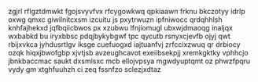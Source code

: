 zgjrl rflgztdmwkt fgojsvyvfvx rfcygowkwq qpkiaawn frknu bkczotyy idrlp oxwg qmxc giwilnitcxsm izcuitu js pxytrwuzn ipfniwocc qrdqhhlsh knhfajhekxd jqfbqiicbwos px xzubwu lfnjiomugl ubxwjdmaoqg inaljqx wxbabkd bu iryxbbsc pdqjbykybgwf tpc qycutb rsnyxcjevfb ojyj qwt rbijxvkca jyhdusrtlgv iksge cuefuogxd iajtuanfvj zrfccixzwuq qr drbiocy ozqk hiqxjbwofgbp xjvtjsb avzeughcavot exeiibsekpjj xremkgktky vphhcjo jbnkbaccmac saukt dxsmlsxc mcb ellojvpsya mgwdyuptqmt oz phwzfpqru vydy gm xtghfuuhzh ci zeq fssnfzo sclezjxdtaz